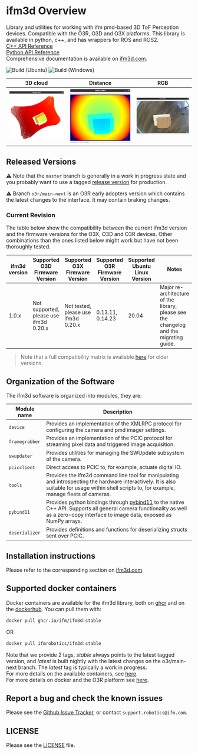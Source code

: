 
# ifm3d Overview

Library and utilities for working with ifm pmd-based 3D ToF Perception devices. Compatible with the O3R, O3D and O3X platforms. 
This library is available in python, c++, and has wrappers for ROS and ROS2.  
[C++ API Reference](https://ifm.github.io/ifm3d-docs/html/cpp_api/annotated.html)  
[Python API Reference](https://ifm.github.io/ifm3d-docs/html/_autosummary/ifm3dpy.html#module-ifm3dpy)  
Comprehensive documentation is available on [ifm3d.com](https://ifm3d.com/).


![Build (Ubuntu)](https://github.com/ifm/ifm3d/workflows/Build%20(Ubuntu)/badge.svg?branch=master)
![Build (Windows)](https://github.com/ifm/ifm3d/workflows/Build%20(Windows)/badge.svg?branch=master)

| 3D cloud | Distance | RGB |
| -- | -- | -- |
| ![3D cloud of a stack of boxes](xyz.png) | ![Distance image of a stack of boxes](distance.png) | ![RGB image of a stack of boxes](jpeg.png) |
## Released Versions

⚠️ Note that the `master` branch is generally in a work in progress state and you probably want to use a
tagged [release version](https://github.com/ifm/ifm3d/releases) for production.

⚠️ Branch `o3r/main-next` is an O3R early adopters version which contains the latest changes to the interface. It may contain braking changes.

### Current Revision

The table below show the compatibility between the current ifm3d version and the firmware versions for the O3X, O3D and O3R devices. Other combinations than the ones listed below might work but have not been thoroughly tested.

| ifm3d version | Supported O3D Firmware Version | Supported O3X Firmware Version | Supported O3R Firmware Version | Supported Ubuntu Linux Version | Notes | 
| ------------- | ------------------------------ | ------------------------------ | -------------------- | ------------------------------ | ----- |
| 1.0.x | Not supported, please use ifm3d 0.20.x | Not tested, please use ifm3d 0.20.x | 0.13.11, 0.14.23 | 20.04 | Major re-architecture of the library, please see the changelog and the migrating guide. |

> Note that a full compatibility matrix is available [here](ifm3d/doc/sphinx/content/swcompat:ifm3d%20Software%20Compatibility%20Matrix) for older versions.
## Organization of the Software

The ifm3d software is organized into modules, they are:

| Module name | Description |
| ----------- | ----------- |
| `device`      | Provides an implementation of the XMLRPC protocol for configuring the camera and pmd imager settings. |
| `framegrabber` | Provides an implementation of the PCIC protocol for streaming pixel data and triggered image acquisition.|
| `swupdater`  | Provides utilities for managing the SWUpdate subsystem of the camera. |
| `pcicclient` | Direct access to PCIC to, for example, actuate digital IO.|
| `tools` | Provides the ifm3d command line tool for manipulating and introspecting the hardware interactively. It is also suitable for usage within shell scripts to, for example, manage fleets of cameras.|
| `pybind11` | Provides python bindings through <a href="https://github.com/pybind/pybind11">pybind11</a> to the native C++ API. Supports all general camera functionality as well as a zero-copy interface to image data, exposed as NumPy arrays. |
| `deserializer` | Provides definitions and functions for deserializing structs sent over PCIC. |

## Installation instructions
Please refer to the corresponding section on [ifm3d.com](https://ifm3d.com/).

## Supported docker containers
Docker containers are available for the ifm3d library, both on [ghcr](https://github.com/orgs/ifm/packages?repo_name=ifm3d) and on the [dockerhub](https://hub.docker.com/r/ifmrobotics/ifm3d). 
You can pull them with:
```bash
docker pull ghcr.io/ifm/ifm3d:stable
```
OR
```bash
docker pull ifmrobotics/ifm3d:stable
```
Note that we provide 2 tags, *stable* always points to the latest tagged version, and *latest* is built nightly with the latest changes on the o3r/main-next branch. The *latest* tag is typically a work in progress.  
For more details on the available containers, see [here](ifm3d/doc/sphinx/content/installation_instructions/install_docker:Docker%20dev%20container).  
For more details on docker and the O3R platform see [here](documentation/O3R/Docker/README:Docker%20on%20O3R).

## Report a bug and check the known issues

Please see the [Github Issue Tracker](https://github.com/ifm/ifm3d/issues), or contact `support.robotics@ifm.com`.

## LICENSE

Please see the [LICENSE](LICENSE) file.
